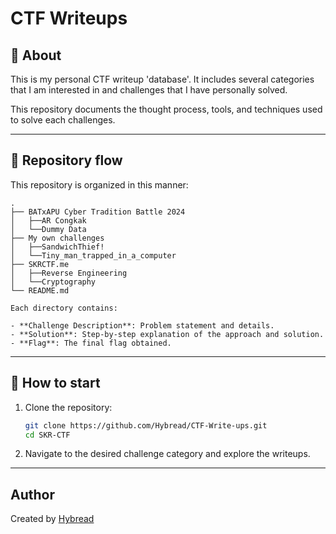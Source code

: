 # CTF Writeups


## 📖 About

This is my personal CTF writeup 'database'. It includes several categories that I am interested in and challenges that I have personally solved. 

This repository documents the thought process, tools, and techniques used to solve each challenges.

---

## 📁 Repository flow

This repository is organized in this manner:

```
.
├── BATxAPU Cyber Tradition Battle 2024
│   ├──AR Congkak
│   └──Dummy Data
├── My own challenges
│   ├──SandwichThief!
│   └──Tiny_man_trapped_in_a_computer
├── SKRCTF.me
│   ├──Reverse Engineering
│   └──Cryptography
└── README.md

Each directory contains:

- **Challenge Description**: Problem statement and details.
- **Solution**: Step-by-step explanation of the approach and solution.
- **Flag**: The final flag obtained.
```
---
## 🚀 How to start

1. Clone the repository:
   ```bash
   git clone https://github.com/Hybread/CTF-Write-ups.git
   cd SKR-CTF
   ```
2. Navigate to the desired challenge category and explore the writeups.

---


## Author

Created by [Hybread](https://github.com/Hybread)
